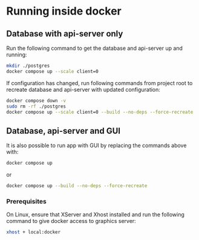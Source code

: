 # Running inside docker

## Database with api-server only

Run the following command to get the database and api-server up and running:

```bash
mkdir ./postgres
docker compose up --scale client=0
```

If configuration has changed, run following commands from project root to recreate database and api-server with updated configuration:

```bash
docker compose down -v
sudo rm -rf ./postgres
docker compose up --scale client=0 --build --no-deps --force-recreate
```

## Database, api-server and GUI

It is also possible to run app with GUI by replacing the commands above with:

```bash
docker compose up
```
or
```bash
docker compose up --build --no-deps --force-recreate
```

### Prerequisites
On Linux, ensure that XServer and Xhost installed and run the following command to give docker access to graphics server:

```bash
xhost + local:docker
```